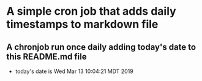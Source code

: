 A simple cron job that adds daily timestamps to markdown file
============================================================
## A chronjob run once daily adding today's date to this README.md file
* today's date is Wed Mar 13 10:04:21 MDT 2019
